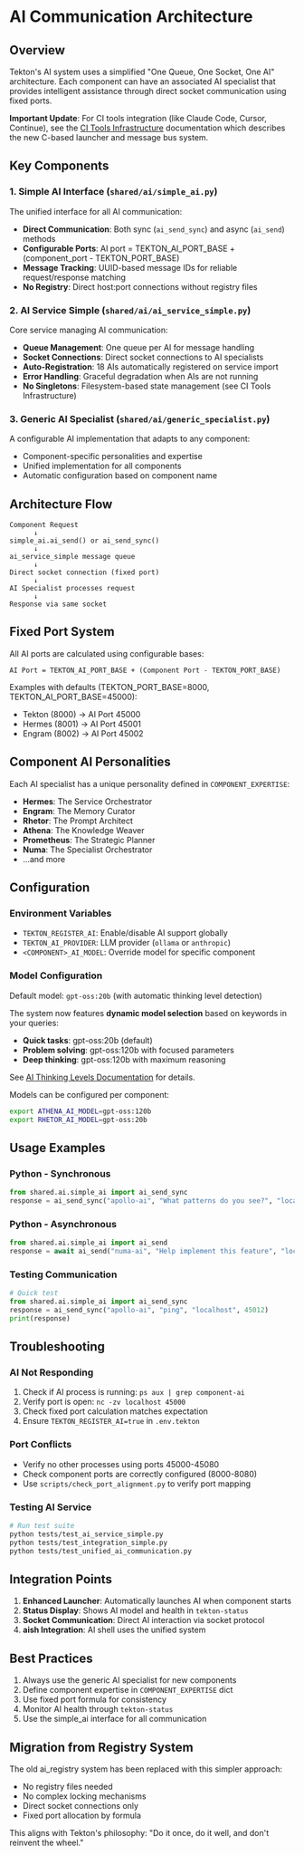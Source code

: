 # AI Communication Architecture

## Overview

Tekton's AI system uses a simplified "One Queue, One Socket, One AI" architecture. Each component can have an associated AI specialist that provides intelligent assistance through direct socket communication using fixed ports.

**Important Update**: For CI tools integration (like Claude Code, Cursor, Continue), see the [CI Tools Infrastructure](CI_Tools_Infrastructure.md) documentation which describes the new C-based launcher and message bus system.

## Key Components

### 1. Simple AI Interface (`shared/ai/simple_ai.py`)

The unified interface for all AI communication:

- **Direct Communication**: Both sync (`ai_send_sync`) and async (`ai_send`) methods
- **Configurable Ports**: AI port = TEKTON_AI_PORT_BASE + (component_port - TEKTON_PORT_BASE)
- **Message Tracking**: UUID-based message IDs for reliable request/response matching
- **No Registry**: Direct host:port connections without registry files

### 2. AI Service Simple (`shared/ai/ai_service_simple.py`)

Core service managing AI communication:

- **Queue Management**: One queue per AI for message handling
- **Socket Connections**: Direct socket connections to AI specialists
- **Auto-Registration**: 18 AIs automatically registered on service import
- **Error Handling**: Graceful degradation when AIs are not running
- **No Singletons**: Filesystem-based state management (see CI Tools Infrastructure)

### 3. Generic AI Specialist (`shared/ai/generic_specialist.py`)

A configurable AI implementation that adapts to any component:

- Component-specific personalities and expertise
- Unified implementation for all components
- Automatic configuration based on component name

## Architecture Flow

```
Component Request
      ↓
simple_ai.ai_send() or ai_send_sync()
      ↓
ai_service_simple message queue
      ↓
Direct socket connection (fixed port)
      ↓
AI Specialist processes request
      ↓
Response via same socket
```

## Fixed Port System

All AI ports are calculated using configurable bases:
```
AI Port = TEKTON_AI_PORT_BASE + (Component Port - TEKTON_PORT_BASE)
```

Examples with defaults (TEKTON_PORT_BASE=8000, TEKTON_AI_PORT_BASE=45000):
- Tekton (8000) → AI Port 45000
- Hermes (8001) → AI Port 45001
- Engram (8002) → AI Port 45002

## Component AI Personalities

Each AI specialist has a unique personality defined in `COMPONENT_EXPERTISE`:

- **Hermes**: The Service Orchestrator
- **Engram**: The Memory Curator
- **Rhetor**: The Prompt Architect
- **Athena**: The Knowledge Weaver
- **Prometheus**: The Strategic Planner
- **Numa**: The Specialist Orchestrator
- ...and more

## Configuration

### Environment Variables

- `TEKTON_REGISTER_AI`: Enable/disable AI support globally
- `TEKTON_AI_PROVIDER`: LLM provider (`ollama` or `anthropic`)
- `<COMPONENT>_AI_MODEL`: Override model for specific component

### Model Configuration

Default model: `gpt-oss:20b` (with automatic thinking level detection)

The system now features **dynamic model selection** based on keywords in your queries:
- **Quick tasks**: gpt-oss:20b (default)
- **Problem solving**: gpt-oss:120b with focused parameters
- **Deep thinking**: gpt-oss:120b with maximum reasoning

See [AI Thinking Levels Documentation](./AI_Thinking_Levels.md) for details.

Models can be configured per component:
```bash
export ATHENA_AI_MODEL=gpt-oss:120b
export RHETOR_AI_MODEL=gpt-oss:20b
```

## Usage Examples

### Python - Synchronous
```python
from shared.ai.simple_ai import ai_send_sync
response = ai_send_sync("apollo-ai", "What patterns do you see?", "localhost", 45012)
```

### Python - Asynchronous
```python
from shared.ai.simple_ai import ai_send
response = await ai_send("numa-ai", "Help implement this feature", "localhost", 45004)
```

### Testing Communication
```python
# Quick test
from shared.ai.simple_ai import ai_send_sync
response = ai_send_sync("apollo-ai", "ping", "localhost", 45012)
print(response)
```

## Troubleshooting

### AI Not Responding

1. Check if AI process is running: `ps aux | grep component-ai`
2. Verify port is open: `nc -zv localhost 45000`
3. Check fixed port calculation matches expectation
4. Ensure `TEKTON_REGISTER_AI=true` in `.env.tekton`

### Port Conflicts

- Verify no other processes using ports 45000-45080
- Check component ports are correctly configured (8000-8080)
- Use `scripts/check_port_alignment.py` to verify port mapping

### Testing AI Service

```bash
# Run test suite
python tests/test_ai_service_simple.py
python tests/test_integration_simple.py
python tests/test_unified_ai_communication.py
```

## Integration Points

1. **Enhanced Launcher**: Automatically launches AI when component starts
2. **Status Display**: Shows AI model and health in `tekton-status`
3. **Socket Communication**: Direct AI interaction via socket protocol
4. **aish Integration**: AI shell uses the unified system

## Best Practices

1. Always use the generic AI specialist for new components
2. Define component expertise in `COMPONENT_EXPERTISE` dict
3. Use fixed port formula for consistency
4. Monitor AI health through `tekton-status`
5. Use the simple_ai interface for all communication

## Migration from Registry System

The old ai_registry system has been replaced with this simpler approach:
- No registry files needed
- No complex locking mechanisms
- Direct socket connections only
- Fixed port allocation by formula

This aligns with Tekton's philosophy: "Do it once, do it well, and don't reinvent the wheel."